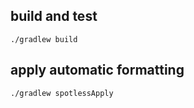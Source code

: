 ## build and test
```
./gradlew build
```

## apply automatic formatting
```
./gradlew spotlessApply
```

